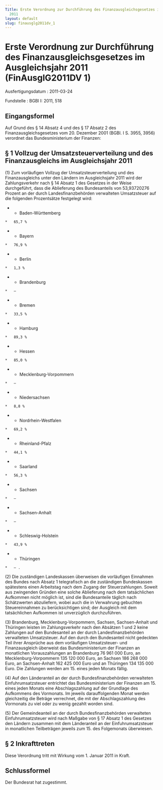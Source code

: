 ```yaml
---
Title: Erste Verordnung zur Durchführung des Finanzausgleichsgesetzes im Ausgleichsjahr
  2011
layout: default
slug: finausglg2011dv_1
---
```


# Erste Verordnung zur Durchführung des Finanzausgleichsgesetzes im Ausgleichsjahr 2011 (FinAusglG2011DV 1)

Ausfertigungsdatum
:   2011-03-24

Fundstelle
:   BGBl I: 2011, 518


## Eingangsformel

Auf Grund des § 14 Absatz 4 und des § 17 Absatz 2 des
Finanzausgleichsgesetzes vom 20. Dezember 2001 (BGBl. I S. 3955, 3956)
verordnet das Bundesministerium der Finanzen:


## § 1 Vollzug der Umsatzsteuerverteilung und des Finanzausgleichs im Ausgleichsjahr 2011

(1) Zum vorläufigen Vollzug der Umsatzsteuerverteilung und des
Finanzausgleichs unter den Ländern im Ausgleichsjahr 2011 wird der
Zahlungsverkehr nach § 14 Absatz 1 des Gesetzes in der Weise
durchgeführt, dass die Ablieferung des Bundesanteils von 53,93720276
Prozent an der durch Landesfinanzbehörden verwalteten Umsatzsteuer auf
die folgenden Prozentsätze festgelegt wird:

*    *   Baden-Württemberg

    *   65,7 %


*    *   Bayern

    *   76,9 %


*    *   Berlin

    *   1,3 %


*    *   Brandenburg

    *   –


*    *   Bremen

    *   33,5 %


*    *   Hamburg

    *   89,3 %


*    *   Hessen

    *   85,0 %


*    *   Mecklenburg-Vorpommern

    *   –


*    *   Niedersachsen

    *   8,8 %


*    *   Nordrhein-Westfalen

    *   69,2 %


*    *   Rheinland-Pfalz

    *   44,1 %


*    *   Saarland

    *   56,3 %


*    *   Sachsen

    *   –


*    *   Sachsen-Anhalt

    *   –


*    *   Schleswig-Holstein

    *   43,9 %


*    *   Thüringen

    *   – .




(2) Die zuständigen Landeskassen überweisen die vorläufigen Einnahmen
des Bundes nach Absatz 1 telegrafisch an die zuständigen Bundeskassen
spätestens einen Arbeitstag nach dem Zugang der Steuerzahlungen.
Soweit aus zwingenden Gründen eine solche Ablieferung nach dem
tatsächlichen Aufkommen nicht möglich ist, sind die Bundesanteile
täglich nach Schätzwerten abzuliefern, wobei auch die in Verwahrung
gebuchten Steuereinnahmen zu berücksichtigen sind; der Ausgleich mit
dem tatsächlichen Aufkommen ist unverzüglich durchzuführen.

(3) Brandenburg, Mecklenburg-Vorpommern, Sachsen, Sachsen-Anhalt und
Thüringen leisten im Zahlungsverkehr nach den Absätzen 1 und 2 keine
Zahlungen auf den Bundesanteil an der durch Landesfinanzbehörden
verwalteten Umsatzsteuer. Auf den durch den Bundesanteil nicht
gedeckten Teil ihrer Ansprüche aus dem vorläufigen Umsatzsteuer- und
Finanzausgleich überweist das Bundesministerium der Finanzen an
monatlichen Vorauszahlungen an Brandenburg
76 961 000 Euro,              an Mecklenburg-Vorpommern
135 120 000 Euro,              an Sachsen 186 268 000 Euro, an
Sachsen-Anhalt 162 425 000 Euro und an Thüringen 134 135 000 Euro. Die
Zahlungen werden am 15. eines jeden Monats fällig.

(4) Auf den Länderanteil an der durch Bundesfinanzbehörden verwalteten
Einfuhrumsatzsteuer entrichtet das Bundesministerium der Finanzen am
15\. eines jeden Monats eine Abschlagszahlung auf der Grundlage des
Aufkommens des Vormonats. Im jeweils darauffolgenden Monat werden
gleichzeitig die Beträge verrechnet, die mit der Abschlagszahlung des
Vormonats zu viel oder zu wenig gezahlt worden sind.

(5) Der Gemeindeanteil an der durch Bundesfinanzbehörden verwalteten
Einfuhrumsatzsteuer wird nach Maßgabe von § 17 Absatz 1 des Gesetzes
den Ländern zusammen mit dem Länderanteil an der Einfuhrumsatzsteuer
in monatlichen Teilbeträgen jeweils zum 15. des Folgemonats
überwiesen.


## § 2 Inkrafttreten

Diese Verordnung tritt mit Wirkung vom 1. Januar 2011 in Kraft.


## Schlussformel

Der Bundesrat hat zugestimmt.

